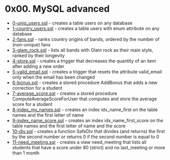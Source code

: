 # 0x00. MySQL advanced
- [0-uniq_users.sql](0-uniq_users.sql) - creates a table users on any database
- [1-country_users.sql](1-country_users.sql) - creates a table users with enum attribute on any database
- [2-fans.sql](2-fans.sql) - ranks country origins of bands, ordered by the number of (non-unique) fans
- [3-glam_rock.sql](3-glam_rock.sql) - lists all bands with Glam rock as their main style, ranked by their longevity
- [4-store.sql](4-store.sql) - creates a trigger that decreases the quantity of an item after adding a new order
- [5-valid_email.sql](5-valid_email.sql) - creates a trigger that resets the attribute valid_email only when the email has been changed
- [6-bonus.sql](6-bonus.sql) - creates a stored procedure AddBonus that adds a new correction for a student
- [7-average_score.sql](7-average_score.sql) - creates a stored procedure ComputeAverageScoreForUser that computes and store the average score for a student
- [8-index_my_names.sql](8-index_my_names.sql) - creates an index idx_name_first on the table names and the first letter of name
- [9-index_name_score.sql](9-index_name_score.sql) - creates an index idx_name_first_score on the table names and the first letter of name and the score
- [10-div.sql](10-div.sql) - creates a function SafeDiv that divides (and returns) the first by the second number or returns 0 if the second number is equal to 0
- [11-need_meeting.sql](11-need_meeting.sql) - creates a view need_meeting that lists all students that have a score under 80 (strict) and no last_meeting or more than 1 month